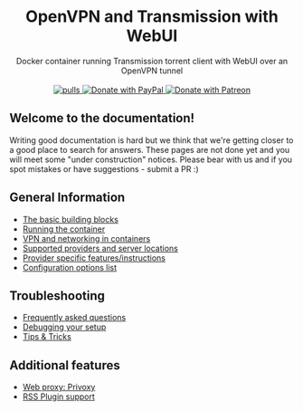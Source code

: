 <h1 align="center">
  OpenVPN and Transmission with WebUI
</h1>

<p align="center">
  Docker container running Transmission torrent client with WebUI over an OpenVPN tunnel
  <br/><br/>
  <a href="https://hub.docker.com/r/haugene/transmission-openvpn/">
    <img alt="pulls" src="https://img.shields.io/docker/pulls/haugene/transmission-openvpn.svg" />
  </a>
  <a href="https://www.paypal.com/cgi-bin/webscr?cmd=_s-xclick&hosted_button_id=73XHRSK65KQYC">
    <img alt="Donate with PayPal" src="https://img.shields.io/badge/Donate-PayPal-green.svg">
  </a>
  <a href="https://www.patreon.com/haugene">
    <img alt="Donate with Patreon" src="https://github.com/haugene/docker-transmission-openvpn/raw/master/images/patreon.png">
  </a>
</p>

## Welcome to the documentation!

Writing good documentation is hard but we think that we're getting closer to a good place to search for answers.
These pages are not done yet and you will meet some "under construction" notices. Please bear with us and if you spot
mistakes or have suggestions - submit a PR :)

## General Information

* [The basic building blocks](building-blocks.md)
* [Running the container](run-container.md)
* [VPN and networking in containers](vpn-networking.md)
* [Supported providers and server locations](supported-providers.md)
* [Provider specific features/instructions](provider-specific.md)
* [Configuration options list](config-options.md)

## Troubleshooting

* [Frequently asked questions](faq.md)
* [Debugging your setup](debug.md)
* [Tips & Tricks](tips-tricks.md)

## Additional features

* [Web proxy: Privoxy](web-proxy.md)
* [RSS Plugin support](rss-plugin.md)
